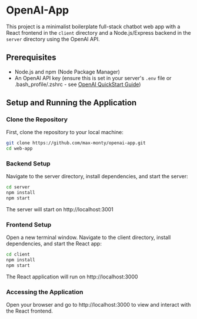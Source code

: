 # OpenAI-App

This project is a minimalist boilerplate full-stack chatbot web app with a React frontend in the `client` directory and a Node.js/Express backend in the `server` directory using the OpenAI API.

## Prerequisites

- Node.js and npm (Node Package Manager)
- An OpenAI API key (ensure this is set in your server's `.env` file or .bash_profile/.zshrc - see [OpenAI QuickStart Guide](https://platform.openai.com/docs/quickstart?context=node))

## Setup and Running the Application

### Clone the Repository

First, clone the repository to your local machine:

```bash
git clone https://github.com/max-monty/openai-app.git
cd web-app
```

### Backend Setup

Navigate to the server directory, install dependencies, and start the server:

```bash
cd server
npm install
npm start
```

The server will start on http://localhost:3001

### Frontend Setup

Open a new terminal window. Navigate to the client directory, install dependencies, and start the React app:

```bash
cd client
npm install
npm start
```

The React application will run on http://localhost:3000

### Accessing the Application

Open your browser and go to http://localhost:3000 to view and interact with the React frontend.
